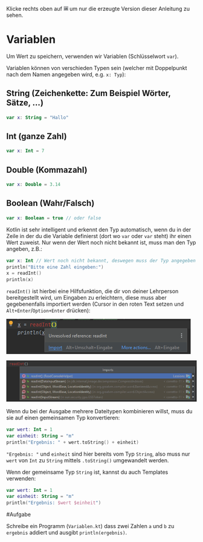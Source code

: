 Klicke rechts oben auf ![](../../../../images/LayoutPreviewOnly.png) um nur die erzeugte Version dieser Anleitung zu sehen.

# Variablen

Um Wert zu speichern, verwenden wir Variablen (Schlüsselwort `var`).

Variablen können von verschieden Typen sein (welcher mit Doppelpunkt nach dem Namen angegeben wird, e.g. `x: Typ`):

## String (Zeichenkette: Zum Beispiel Wörter, Sätze, ...)
```kotlin
var x: String = "Hallo"
```

## Int (ganze Zahl)
```kotlin
var x: Int = 7
```

## Double (Kommazahl)
```kotlin
var x: Double = 3.14
```

## Boolean (Wahr/Falsch)
```kotlin
var x: Boolean = true // oder false
```

Kotlin ist sehr intelligent und erkennt den Typ automatisch, 
wenn du in der Zeile in der du die Variable definierst (dort wo `var` oder `var` steht) ihr einen Wert zuweist.
Nur wenn der Wert noch nicht bekannt ist, muss man den Typ angeben, z.B.:

```kotlin
var x: Int // Wert noch nicht bekannt, deswegen muss der Typ angegeben werden
println("Bitte eine Zahl eingeben:")
x = readInt()
println(x)
```

`readInt()` ist hierbei eine Hilfsfunktion, die dir von deiner Lehrperson bereitgestellt wird,
um Eingaben zu erleichtern, diese muss aber gegebenenfalls importiert werden
(Cursor in den roten Text setzen und `Alt+Enter`/`Option+Enter` drücken):

![](../../../../images/ReadIntImport.png)

![](../../../../images/ReadIntImportStep3.png)

Wenn du bei der Ausgabe mehrere Dateitypen kombinieren willst, muss du sie auf einen gemeinsamen Typ konvertieren:
```kotlin
var wert: Int = 1
var einheit: String = "m"
println("Ergebnis: " + wert.toString() + einheit)
```
`"Ergebnis: "` und `einheit` sind hier bereits vom Typ `String`, 
also muss nur `wert` von `Int` zu `String` mittels `.toString()` umgewandelt werden.

Wenn der gemeinsame Typ `String` ist, kannst du auch Templates verwenden:
```kotlin
var wert: Int = 1
var einheit: String = "m"
println("Ergebnis: $wert $einheit")
```

#Aufgabe

Schreibe ein Programm (`Variablen.kt`) dass zwei Zahlen `a` und `b` zu `ergebnis` addiert und ausgibt `println(ergebnis)`.